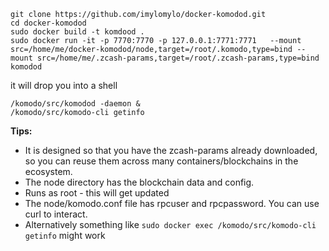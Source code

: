 ```
git clone https://github.com/imylomylo/docker-komodod.git
cd docker-komodod
sudo docker build -t komdood .
sudo docker run -it -p 7770:7770 -p 127.0.0.1:7771:7771   --mount src=/home/me/docker-komodod/node,target=/root/.komodo,type=bind --mount src=/home/me/.zcash-params,target=/root/.zcash-params,type=bind komodod
```
it will drop you into a shell
```
/komodo/src/komodod -daemon &
/komodo/src/komodo-cli getinfo
```


**Tips:**
 - It is designed so that you have the zcash-params already downloaded, so you can reuse them across many containers/blockchains in the ecosystem.
 - The node directory has the blockchain data and config.
 - Runs as root - this will get updated
 - The node/komodo.conf file has rpcuser and rpcpassword.  You can use curl to interact.
 - Alternatively something like `sudo docker exec /komodo/src/komodo-cli getinfo` might work
